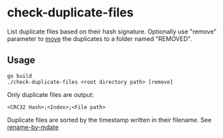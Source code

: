 # check-duplicate-files
List duplicate files based on their hash signature. Optionally use "remove" parameter to <ins>move</ins> the duplicates to a folder named "REMOVED".

## Usage
```
go build
./check-duplicate-files <root directory path> [remove]
```

Only duplicate files are output:<br/>
```
<CRC32 Hash>;<Index>;<File path>
```

Duplicate files are sorted by the timestamp written in their filename. See [rename-by-mdate](https://github.com/swayvil/rename-by-mdate)
